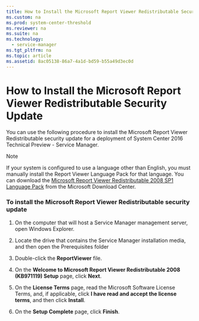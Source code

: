 ```yaml
---
title: How to Install the Microsoft Report Viewer Redistributable Security Update
ms.custom: na
ms.prod: system-center-threshold
ms.reviewer: na
ms.suite: na
ms.technology: 
  - service-manager
ms.tgt_pltfrm: na
ms.topic: article
ms.assetid: 8ac05138-86a7-4a1d-bd59-b55a49d3ec0d
---
```

# How to Install the Microsoft Report Viewer Redistributable Security Update
You can use the following procedure to install the Microsoft Report Viewer Redistributable security update for a deployment of System Center 2016 Technical Preview \- Service Manager.

> [!NOTE]
> If your system is configured to use a language other than English, you must manually install the Report Viewer Language Pack for that language. You can download the [Microsoft Report Viewer Redistributable 2008 SP1 Language Pack](http://go.microsoft.com/fwlink/p/?LinkID=191491) from the Microsoft Download Center.

### To install the Microsoft Report Viewer Redistributable security update

1.  On the computer that will host a Service Manager management server, open Windows Explorer.

2.  Locate the drive that contains the Service Manager installation media, and then open the Prerequisites folder

3.  Double\-click the **ReportViewer** file.

4.  On the **Welcome to Microsoft Report Viewer Redistributable 2008 \(KB971119\) Setup** page, click **Next**.

5.  On the **License Terms** page, read the Microsoft Software License Terms, and, if applicable, click **I have read and accept the license terms**, and then click **Install**.

6.  On the **Setup Complete** page, click **Finish**.


